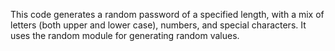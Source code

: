 This code generates a random password of a specified length, with a mix of letters (both upper and lower case), numbers, 
and special characters. 
It uses the random module for generating random values.

